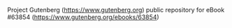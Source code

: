 Project Gutenberg (https://www.gutenberg.org) public repository for
eBook #63854 (https://www.gutenberg.org/ebooks/63854)

